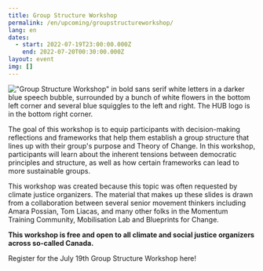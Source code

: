 ```yaml
---
title: Group Structure Workshop
permalink: /en/upcoming/groupstructureworkshop/
lang: en
dates:
  - start: 2022-07-19T23:00:00.000Z
    end: 2022-07-20T00:30:00.000Z
layout: event
img: []
---
```

<!--StartFragment-->

!["Group Structure Workshop" in bold sans serif white letters in a darker blue speech bubble, surrounded by a bunch of white flowers in the bottom left corner and several blue squiggles to the left and right. The HUB logo is in the bottom right corner. ](/media/group_structure_workshop_zoom_banner_1_.png "Group Structure Workshop")

The goal of this workshop is to equip participants with decision-making reflections and frameworks that help them establish a group structure that lines up with their group's purpose and Theory of Change. In this workshop, participants will learn about the inherent tensions between democratic principles and structure, as well as how certain frameworks can lead to more sustainable groups.

This workshop was created because this topic was often requested by climate justice organizers. The material that makes up these slides is drawn from a collaboration between several senior movement thinkers including Amara Possian, Tom Liacas, and many other folks in the Momentum Training Community, Mobilisation Lab and Blueprints for Change.

**This workshop is free and open to all climate and social justice organizers across so-called Canada.**

Register for the July 19th Group Structure Workshop here!

[](https://us02web.zoom.us/meeting/register/tZcsceCpqTorHNRGu2sDzADBTwK3O7zLXNxt)[](https://us02web.zoom.us/meeting/register/tZUrd--hqDMtH90_pEk5lCPj2z0RiU8xFEQP)[](https://us02web.zoom.us/meeting/register/tZ0pd-6pqzkpHtLPXsmWz9U_9lrkbl6QMGQM)[](https://us02web.zoom.us/meeting/register/tZEucO-rqDksHdaQtRDRO7SokNgx6Wg-wO9x)[](https://us02web.zoom.us/meeting/register/tZ0oduGuqjovG9wD9uvuYKMzkzixBPlePfuX)[](https://us02web.zoom.us/meeting/register/tZMofuyvqjsoEtdFaMJ6cdJ8ZOdbJBNL1-LH)<!--EndFragment-->